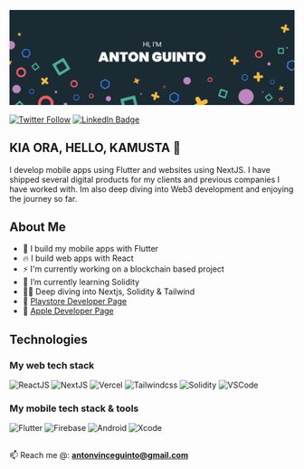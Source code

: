 [![Anton's GitHub Banner](./GitHubHeader.png)](http:antonguinto.com)

[![Twitter Follow](https://img.shields.io/twitter/follow/antonguinto?label=Follow)](https://twitter.com/antonguinto)
[![LinkedIn Badge](https://img.shields.io/badge/LinkedIn-Profile-informational?style=flat&logo=linkedin&logoColor=white&color=0D76A8)](https://www.linkedin.com/in/guinto/)

## KIA ORA, HELLO, KAMUSTA 👋
I develop mobile apps using Flutter and websites using NextJS. I have shipped several digital products for my clients and previous companies I have worked with. Im also deep diving into Web3 development and enjoying the journey so far.

## About Me
- 💙 I build my mobile apps with Flutter
- :fire: I build web apps with React 
- ⚡ I'm currently working on a blockchain based project
- 🌱 I’m currently learning Solidity
- 👨‍💻 Deep diving into Nextjs, Solidity & Tailwind
- 👾 [Playstore Developer Page](https://play.google.com/store/apps/dev?id=9125008806743138219)
- 🍎 [Apple Developer Page](https://apps.apple.com/nz/developer/anton-vince-guinto/id1664671752)

## Technologies
### My web tech stack
![ReactJS](https://img.shields.io/badge/React-20232A?style=for-the-badge&logo=react&logoColor=61DAFB)
![NextJS](https://img.shields.io/badge/next.js-000000?style=for-the-badge&logo=nextdotjs&logoColor=white)
![Vercel](https://img.shields.io/badge/Vercel-000000?style=for-the-badge&logo=vercel&logoColor=white)
![Tailwindcss](https://img.shields.io/badge/Tailwind_CSS-38B2AC?style=for-the-badge&logo=tailwind-css&logoColor=white)
![Solidity](https://img.shields.io/badge/Solidity-e6e6e6?style=for-the-badge&logo=solidity&logoColor=black)
![VSCode](https://img.shields.io/badge/Visual_Studio_Code-0078D4?style=for-the-badge&logo=visual%20studio%20code&logoColor=white)

### My mobile tech stack & tools
![Flutter](https://img.shields.io/badge/Flutter-02569B?style=for-the-badge&logo=flutter&logoColor=white)
![Firebase](https://img.shields.io/badge/firebase-ffca28?style=for-the-badge&logo=firebase&logoColor=black)
![Android](https://img.shields.io/badge/Android_Studio-3DDC84?style=for-the-badge&logo=android-studio&logoColor=white)
![Xcode](https://img.shields.io/badge/Xcode-007ACC?style=for-the-badge&logo=Xcode&logoColor=white)

##
📫 Reach me @: **antonvinceguinto@gmail.com**
